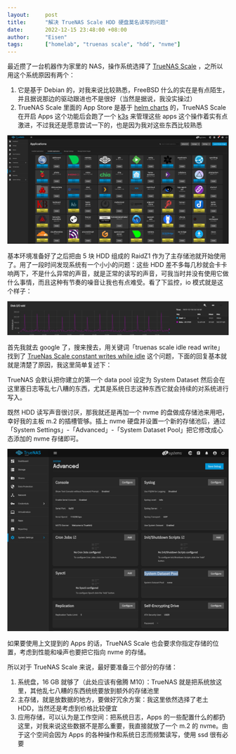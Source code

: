 ```yaml
---
layout:     post
title:      "解决 TrueNAS Scale HDD 硬盘莫名读写的问题"
date:       2022-12-15 23:48:00 +08:00
author:     "Eisen"
tags:       ["homelab", "truenas scale", "hdd", "nvme"]
---
```


最近攒了一台机器作为家里的 NAS，操作系统选择了 [TrueNAS Scale](https://www.truenas.com/truenas-scale/) ，之所以用这个系统原因有两个：

1. 它是基于 Debian 的，对我来说比较熟悉，FreeBSD 什么的实在是有点陌生，并且据说那边的驱动跟进也不是很好（当然是据说，我没实操过）
2. TrueNAS Scale 里面的 App Store 是基于 [helm charts](https://helm.sh/docs/topics/charts/) 的，TrueNAS Scale 在开启 Apps 这个功能后会跑了一个 [k3s](https://k3s.io/) 来管理这些 apps 这个操作着实有点激进，不过我还是愿意尝试一下的，也是因为我对这些东西比较熟悉

![](../img/in-post/screenshot-of-truenas-scale-applications.png)

基本环境准备好了之后把由 5 块 HDD 组成的 RaidZ1 作为了主存储池就开始使用了。用了一段时间发现系统有一个小小的问题：这些 HDD 差不多每几秒就会卡卡响两下，不是什么异常的声音，就是正常的读写的声音，可我当时并没有使用它做什么事情，而且这种有节奏的噪音让我也有点难受。看了下监控，io 模式就是这个样子：

![](../img/in-post/truenas-scale-hdd-idle-read-write.png)

首先我就去 google 了，搜来搜去，用关键词「truenas scale idle read write」找到了 [TrueNas Scale constant writes while idle](https://www.reddit.com/r/truenas/comments/u3zxpn/truenas_scale_constant_writes_while_idle/) 这个问题，下面的回复基本就就是清楚了原因，我这里简单复述下：

TrueNAS 会默认把你建立的第一个 data pool 设定为 System Dataset 然后会在这里塞日志等乱七八糟的东西，尤其是系统日志这种东西它就会持续的对系统进行写入。

既然 HDD 读写声音很讨厌，那我就还是再加一个 nvme 的盘做成存储池来用吧，幸好我的主板 m.2 的插槽管够。插上 nvme 硬盘并设置一个新的存储池后，通过「System Settings」-「Advanced」-「System Dataset Pool」把它修改成心态添加的 nvme 存储即可。

![](../img/in-post/config-system-dataset.png)

如果要使用上文提到的 Apps 的话，TrueNAS Scale 也会要求你指定存储的位置，考虑到性能和噪声也要把它指向 nvme 的存储。

所以对于 TrueNAS Scale 来说，最好要准备三个部分的存储：

1. 系统盘，16 GB 就够了（此处应该有傲腾 M10）：TrueNAS 就是把系统放这里，其他乱七八糟的东西统统要放到额外的存储池里
2. 主存储，就是放数据的地方，要做好冗余方案：我这里依然选择了老土 HDD，当然还是考虑到价格比较便宜
3. 应用存储，可以认为是工作空间：把系统日志，Apps 的一些配置什么的都扔这里，对我来说这些数据不是那么重要，我直接就放了一个 m.2 的 nvme。由于这个空间会因为 Apps 的各种操作和系统日志而频繁读写，使用 ssd 很有必要


